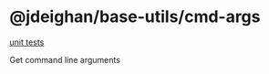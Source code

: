 @jdeighan/base-utils/cmd-args
=============================

[unit tests](../test/cmd-args.test.coffee)

Get command line arguments


